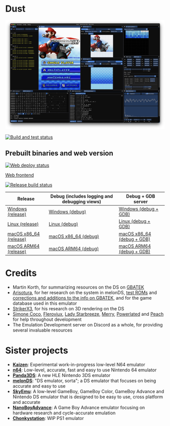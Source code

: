 # Dust

![Screenshot](screenshot.png)

[![Build and test status](https://github.com/kelpsyberry/dust/actions/workflows/.github/workflows/run-clippy-and-test.yml/badge.svg?branch=main&event=push)](https://github.com/kelpsyberry/dust/actions/workflows/run-clippy-and-test.yml?query=branch%3Amain+event%3Apush)

## Prebuilt binaries and web version

[![Web deploy status](https://github.com/kelpsyberry/dust/actions/workflows/.github/workflows/deploy-web.yml/badge.svg?branch=main&event=push)](https://github.com/kelpsyberry/dust/actions/workflows/deploy-web.yml?query=branch%3Amain+event%3Apush)

[Web frontend](https://dust-emu.netlify.app)


[![Release build status](https://github.com/kelpsyberry/dust/actions/workflows/.github/workflows/build-release.yml/badge.svg?branch=main&event=push)](https://github.com/kelpsyberry/dust/actions/workflows/build-release.yml?query=branch%3Amain+event%3Apush)

| Release | Debug (includes logging and debugging views) | Debug + GDB server |
| ------- | -------------------------------------------- | ------------------ |
| [Windows (release)](https://nightly.link/kelpsyberry/dust/workflows/build-release/main/Windows.zip) | [Windows (debug)](https://nightly.link/kelpsyberry/dust/workflows/build-release/main/Windows-debug.zip) | [Windows (debug + GDB)](https://nightly.link/kelpsyberry/dust/workflows/build-release/main/Windows-debug-gdb.zip) |
| [Linux (release)](https://nightly.link/kelpsyberry/dust/workflows/build-release/main/Linux.zip) | [Linux (debug)](https://nightly.link/kelpsyberry/dust/workflows/build-release/main/Linux-debug.zip) | [Linux (debug + GDB)](https://nightly.link/kelpsyberry/dust/workflows/build-release/main/Linux-debug-gdb.zip) |
| [macOS x86_64 (release)](https://nightly.link/kelpsyberry/dust/workflows/build-release/main/macOS-x86_64.zip) | [macOS x86_64 (debug)](https://nightly.link/kelpsyberry/dust/workflows/build-release/main/macOS-x86_64-debug.zip) | [macOS x86_64 (debug + GDB)](https://nightly.link/kelpsyberry/dust/workflows/build-release/main/macOS-x86_64-debug-gdb.zip) |
| [macOS ARM64 (release)](https://nightly.link/kelpsyberry/dust/workflows/build-release/main/macOS-aarch64.zip) | [macOS ARM64 (debug)](https://nightly.link/kelpsyberry/dust/workflows/build-release/main/macOS-aarch64-debug.zip) | [macOS ARM64 (debug + GDB)](https://nightly.link/kelpsyberry/dust/workflows/build-release/main/macOS-aarch64-debug-gdb.zip) |

# Credits
- Martin Korth, for summarizing resources on the DS on [GBATEK](https://problemkaputt.de/gbatek.htm)
- [Arisotura](https://github.com/Arisotura), for her research on the system in melonDS, [test ROMs](https://github.com/Arisotura/arm7wrestler) and [corrections and additions to the info on GBATEK](https://melonds.kuribo64.net/board/thread.php?id=13), and for the game database used in this emulator
- [StrikerX3](https://github.com/StrikerX3), for his research on 3D rendering on the DS
- [Simone Coco](https://github.com/CocoSimone), [Fleroviux](https://github.com/fleroviux), [Lady Starbreeze](https://github.com/LadyStarbreeze), [Merry](https://github.com/merryhime), [Powerlated](https://github.com/Powerlated) and [Peach](https://github.com/wheremyfoodat) for help throughout development
- The Emulation Development server on Discord as a whole, for providing several invaluable resources

# Sister projects
- [**Kaizen**](https://github.com/SimoneN64/Kaizen): Experimental work-in-progress low-level N64 emulator
- [**n64**](https://github.com/Dillonb/n64): Low-level, accurate, fast and easy to use Nintendo 64 emulator
- [**Panda3DS**](https://github.com/wheremyfoodat/Panda3DS): A new HLE Nintendo 3DS emulator
- [**melonDS**](https://github.com/melonDS-emu/melonDS): "DS emulator, sorta"; a DS emulator that focuses on being accurate and easy to use
- [**SkyEmu**](https://github.com/skylersaleh/SkyEmu): A low-level GameBoy, GameBoy Color, GameBoy Advance and Nintendo DS emulator that is designed to be easy to use, cross platform and accurate
- [**NanoBoyAdvance**](https://github.com/nba-emu/NanoBoyAdvance): A Game Boy Advance emulator focusing on hardware research and cycle-accurate emulation
- [**Chonkystation**](https://github.com/liuk7071/ChonkyStation): WIP PS1 emulator
